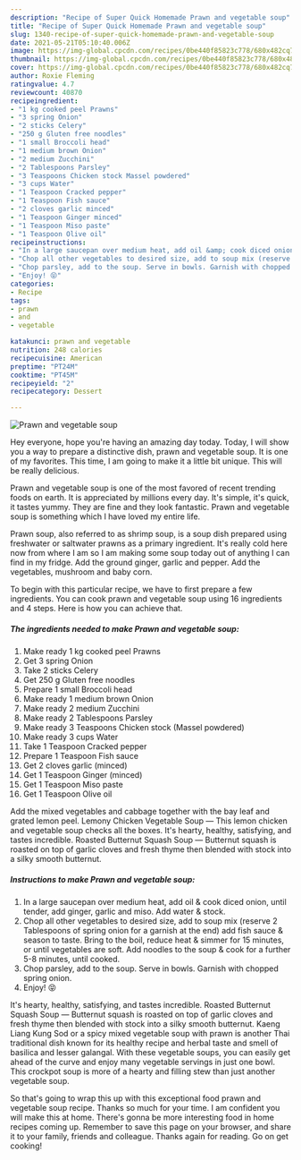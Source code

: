 ```yaml
---
description: "Recipe of Super Quick Homemade Prawn and vegetable soup"
title: "Recipe of Super Quick Homemade Prawn and vegetable soup"
slug: 1340-recipe-of-super-quick-homemade-prawn-and-vegetable-soup
date: 2021-05-21T05:10:40.006Z
image: https://img-global.cpcdn.com/recipes/0be440f85823c778/680x482cq70/prawn-and-vegetable-soup-recipe-main-photo.jpg
thumbnail: https://img-global.cpcdn.com/recipes/0be440f85823c778/680x482cq70/prawn-and-vegetable-soup-recipe-main-photo.jpg
cover: https://img-global.cpcdn.com/recipes/0be440f85823c778/680x482cq70/prawn-and-vegetable-soup-recipe-main-photo.jpg
author: Roxie Fleming
ratingvalue: 4.7
reviewcount: 40870
recipeingredient:
- "1 kg cooked peel Prawns"
- "3 spring Onion"
- "2 sticks Celery"
- "250 g Gluten free noodles"
- "1 small Broccoli head"
- "1 medium brown Onion"
- "2 medium Zucchini"
- "2 Tablespoons Parsley"
- "3 Teaspoons Chicken stock Massel powdered"
- "3 cups Water"
- "1 Teaspoon Cracked pepper"
- "1 Teaspoon Fish sauce"
- "2 cloves garlic minced"
- "1 Teaspoon Ginger minced"
- "1 Teaspoon Miso paste"
- "1 Teaspoon Olive oil"
recipeinstructions:
- "In a large saucepan over medium heat, add oil &amp; cook diced onion, until tender, add ginger, garlic and miso. Add water &amp; stock."
- "Chop all other vegetables to desired size, add to soup mix (reserve 2 Tablespoons of spring onion for a garnish at the end) add fish sauce &amp; season to taste. Bring to the boil, reduce heat &amp; simmer for 15 minutes, or until vegetables are soft. Add noodles to the soup &amp; cook for a further 5-8 minutes, until cooked."
- "Chop parsley, add to the soup. Serve in bowls. Garnish with chopped spring onion."
- "Enjoy! 😝"
categories:
- Recipe
tags:
- prawn
- and
- vegetable

katakunci: prawn and vegetable 
nutrition: 248 calories
recipecuisine: American
preptime: "PT24M"
cooktime: "PT45M"
recipeyield: "2"
recipecategory: Dessert

---
```



![Prawn and vegetable soup](https://img-global.cpcdn.com/recipes/0be440f85823c778/680x482cq70/prawn-and-vegetable-soup-recipe-main-photo.jpg)

Hey everyone, hope you're having an amazing day today. Today, I will show you a way to prepare a distinctive dish, prawn and vegetable soup. It is one of my favorites. This time, I am going to make it a little bit unique. This will be really delicious.

Prawn and vegetable soup is one of the most favored of recent trending foods on earth. It is appreciated by millions every day. It's simple, it's quick, it tastes yummy. They are fine and they look fantastic. Prawn and vegetable soup is something which I have loved my entire life.

Prawn soup, also referred to as shrimp soup, is a soup dish prepared using freshwater or saltwater prawns as a primary ingredient. It&#39;s really cold here now from where I am so I am making some soup today out of anything I can find in my fridge. Add the ground ginger, garlic and pepper. Add the vegetables, mushroom and baby corn.


To begin with this particular recipe, we have to first prepare a few ingredients. You can cook prawn and vegetable soup using 16 ingredients and 4 steps. Here is how you can achieve that.

<!--inarticleads1-->

##### The ingredients needed to make Prawn and vegetable soup:

1. Make ready 1 kg cooked peel Prawns
1. Get 3 spring Onion
1. Take 2 sticks Celery
1. Get 250 g Gluten free noodles
1. Prepare 1 small Broccoli head
1. Make ready 1 medium brown Onion
1. Make ready 2 medium Zucchini
1. Make ready 2 Tablespoons Parsley
1. Make ready 3 Teaspoons Chicken stock (Massel powdered)
1. Make ready 3 cups Water
1. Take 1 Teaspoon Cracked pepper
1. Prepare 1 Teaspoon Fish sauce
1. Get 2 cloves garlic (minced)
1. Get 1 Teaspoon Ginger (minced)
1. Get 1 Teaspoon Miso paste
1. Get 1 Teaspoon Olive oil


Add the mixed vegetables and cabbage together with the bay leaf and grated lemon peel. Lemony Chicken Vegetable Soup — This lemon chicken and vegetable soup checks all the boxes. It&#39;s hearty, healthy, satisfying, and tastes incredible. Roasted Butternut Squash Soup — Butternut squash is roasted on top of garlic cloves and fresh thyme then blended with stock into a silky smooth butternut. 

<!--inarticleads2-->

##### Instructions to make Prawn and vegetable soup:

1. In a large saucepan over medium heat, add oil &amp; cook diced onion, until tender, add ginger, garlic and miso. Add water &amp; stock.
1. Chop all other vegetables to desired size, add to soup mix (reserve 2 Tablespoons of spring onion for a garnish at the end) add fish sauce &amp; season to taste. Bring to the boil, reduce heat &amp; simmer for 15 minutes, or until vegetables are soft. Add noodles to the soup &amp; cook for a further 5-8 minutes, until cooked.
1. Chop parsley, add to the soup. Serve in bowls. Garnish with chopped spring onion.
1. Enjoy! 😝


It&#39;s hearty, healthy, satisfying, and tastes incredible. Roasted Butternut Squash Soup — Butternut squash is roasted on top of garlic cloves and fresh thyme then blended with stock into a silky smooth butternut. Kaeng Liang Kung Sod or a spicy mixed vegetable soup with prawn is another Thai traditional dish known for its healthy recipe and herbal taste and smell of basilica and lesser galangal. With these vegetable soups, you can easily get ahead of the curve and enjoy many vegetable servings in just one bowl. This crockpot soup is more of a hearty and filling stew than just another vegetable soup. 

So that's going to wrap this up with this exceptional food prawn and vegetable soup recipe. Thanks so much for your time. I am confident you will make this at home. There's gonna be more interesting food in home recipes coming up. Remember to save this page on your browser, and share it to your family, friends and colleague. Thanks again for reading. Go on get cooking!
